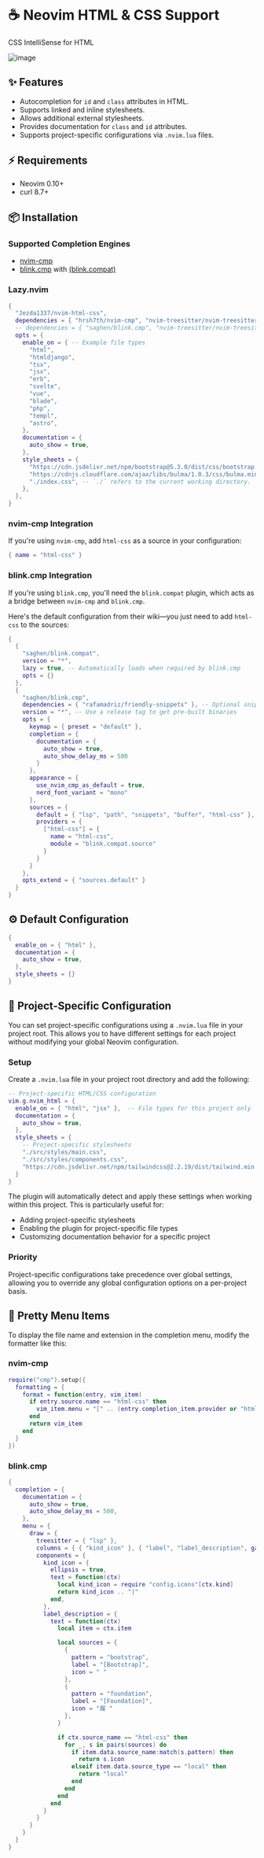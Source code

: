 # ☕ Neovim HTML & CSS Support  

CSS IntelliSense for HTML  

![image](https://github.com/user-attachments/assets/c2e49c08-ca03-42f4-a973-6330ae211da3)  

## ✨ Features  

- Autocompletion for `id` and `class` attributes in HTML.  
- Supports linked and inline stylesheets.  
- Allows additional external stylesheets.  
- Provides documentation for `class` and `id` attributes.  
- Supports project-specific configurations via `.nvim.lua` files.

## ⚡️ Requirements  

- Neovim 0.10+  
- curl 8.7+  

## 📦 Installation  

### Supported Completion Engines  

- [nvim-cmp](https://github.com/hrsh7th/nvim-cmp)  
- [blink.cmp](https://github.com/saghen/blink.cmp) with [(blink.compat)](https://github.com/saghen/blink.compat)  

### Lazy.nvim  

```lua
{
  "Jezda1337/nvim-html-css",
  dependencies = { "hrsh7th/nvim-cmp", "nvim-treesitter/nvim-treesitter" }, -- Use this if you're using nvim-cmp
  -- dependencies = { "saghen/blink.cmp", "nvim-treesitter/nvim-treesitter" }, -- Use this if you're using blink.cmp
  opts = {
    enable_on = { -- Example file types
      "html",
      "htmldjango",
      "tsx",
      "jsx",
      "erb",
      "svelte",
      "vue",
      "blade",
      "php",
      "templ",
      "astro",
    },
    documentation = {
      auto_show = true,
    },
    style_sheets = {
      "https://cdn.jsdelivr.net/npm/bootstrap@5.3.0/dist/css/bootstrap.min.css",
      "https://cdnjs.cloudflare.com/ajax/libs/bulma/1.0.3/css/bulma.min.css",
      "./index.css", -- `./` refers to the current working directory.
    },
  },
}
```

### nvim-cmp Integration  

If you're using `nvim-cmp`, add `html-css` as a source in your configuration:  

```lua
{ name = "html-css" }
```

### blink.cmp Integration  

If you're using `blink.cmp`, you'll need the `blink.compat` plugin, which acts as a bridge between `nvim-cmp` and `blink.cmp`.  

Here's the default configuration from their wiki—you just need to add `html-css` to the sources:  

```lua
{
  {
    "saghen/blink.compat",
    version = "*",
    lazy = true, -- Automatically loads when required by blink.cmp
    opts = {}
  },
  {
    "saghen/blink.cmp",
    dependencies = { "rafamadriz/friendly-snippets" }, -- Optional snippet support
    version = "*", -- Use a release tag to get pre-built binaries
    opts = {
      keymap = { preset = "default" },
      completion = {
        documentation = {
          auto_show = true,
          auto_show_delay_ms = 500
        }
      },
      appearance = {
        use_nvim_cmp_as_default = true,
        nerd_font_variant = "mono"
      },
      sources = {
        default = { "lsp", "path", "snippets", "buffer", "html-css" },
        providers = {
          ["html-css"] = {
            name = "html-css",
            module = "blink.compat.source"
          }
        }
      }
    },
    opts_extend = { "sources.default" }
  }
}
```

## ⚙ Default Configuration  

```lua
{
  enable_on = { "html" },
  documentation = {
    auto_show = true,
  },
  style_sheets = {}
}
```

## 🔧 Project-Specific Configuration

You can set project-specific configurations using a `.nvim.lua` file in your project root. This allows you to have different settings for each project without modifying your global Neovim configuration.

### Setup

Create a `.nvim.lua` file in your project root directory and add the following:

```lua
-- Project-specific HTML/CSS configuration
vim.g.nvim_html = {
  enable_on = { "html", "jsx" },  -- File types for this project only
  documentation = {
    auto_show = true,
  },
  style_sheets = {
    -- Project-specific stylesheets
    "./src/styles/main.css",
    "./src/styles/components.css",
    "https://cdn.jsdelivr.net/npm/tailwindcss@2.2.19/dist/tailwind.min.css",
  }
}
```

The plugin will automatically detect and apply these settings when working within this project. This is particularly useful for:

- Adding project-specific stylesheets
- Enabling the plugin for project-specific file types
- Customizing documentation behavior for a specific project

### Priority

Project-specific configurations take precedence over global settings, allowing you to override any global configuration options on a per-project basis.

## 🤩 Pretty Menu Items  

To display the file name and extension in the completion menu, modify the formatter like this:  

### nvim-cmp
```lua
require("cmp").setup({
  formatting = {
    format = function(entry, vim_item)
      if entry.source.name == "html-css" then
        vim_item.menu = "[" .. (entry.completion_item.provider or "html-css") .. "]"
      end
      return vim_item
    end
  }
})
```

### blink.cmp
```lua
{
  completion = {
    documentation = {
      auto_show = true,
      auto_show_delay_ms = 500,
    },
    menu = {
      draw = {
        treesitter = { "lsp" },
        columns = { { "kind_icon" }, { "label", "label_description", gap = 1 } },
        components = {
          kind_icon = {
            ellipsis = true,
            text = function(ctx)
              local kind_icon = require "config.icons"[ctx.kind]
              return kind_icon .. "|"
            end,
          },
          label_description = {
            text = function(ctx)
              local item = ctx.item

              local sources = {
                {
                  pattern = "bootstrap",
                  label = "[Bootstrap]",
                  icon = " "
                },
                {
                  pattern = "foundation",
                  label = "[Foundation]",
                  icon = "履 "
                },
              }

              if ctx.source_name == "html-css" then
                for _, s in pairs(sources) do
                  if item.data.source_name:match(s.pattern) then
                    return s.icon
                  elseif item.data.source_type == "local" then
                    return "local"
                  end
                end
              end
            end
          }
        }
      }
    }
  }
}
```
